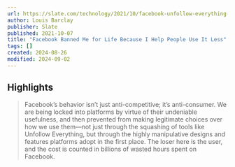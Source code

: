 ```yaml
---
url: https://slate.com/technology/2021/10/facebook-unfollow-everything-cease-desist.html
author: Louis Barclay
publisher: Slate
published: 2021-10-07
title: "Facebook Banned Me for Life Because I Help People Use It Less"
tags: []
created: 2024-08-26
modified: 2024-09-02
---
```


## Highlights

> Facebook’s behavior isn’t just anti-competitive; it’s anti-consumer. We are being locked into platforms by virtue of their undeniable usefulness, and then prevented from making legitimate choices over how we use them—not just through the squashing of tools like Unfollow Everything, but through the highly manipulative designs and features platforms adopt in the first place. The loser here is the user, and the cost is counted in billions of wasted hours spent on Facebook.

